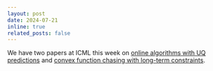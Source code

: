 ```yaml
---
layout: post
date: 2024-07-21
inline: true
related_posts: false
---
```


We have two papers at ICML this week on [online algorithms with UQ predictions](https://openreview.net/forum?id=xF656w37Mj) and [convex function chasing with long-term constraints](https://openreview.net/forum?id=hRBdOHVn7y).
